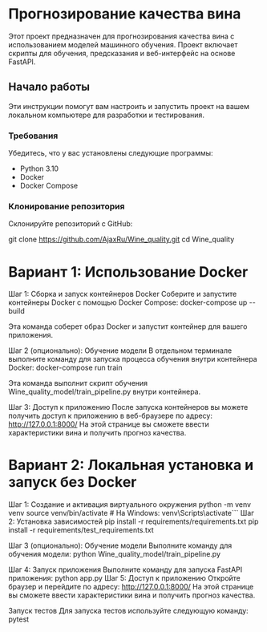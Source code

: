 # Прогнозирование качества вина

Этот проект предназначен для прогнозирования качества вина с использованием моделей машинного обучения. Проект включает скрипты для обучения, предсказания и веб-интерфейс на основе FastAPI.

## Начало работы

Эти инструкции помогут вам настроить и запустить проект на вашем локальном компьютере для разработки и тестирования.

### Требования

Убедитесь, что у вас установлены следующие программы:

- Python 3.10
- Docker
- Docker Compose

### Клонирование репозитория

Склонируйте репозиторий с GitHub:

git clone https://github.com/AjaxRu/Wine_quality.git
cd Wine_quality


# Вариант 1: Использование Docker
Шаг 1: Сборка и запуск контейнеров Docker
Соберите и запустите контейнеры Docker с помощью Docker Compose:
docker-compose up --build

Эта команда соберет образ Docker и запустит контейнер для вашего приложения.

Шаг 2 (опционально): Обучение модели
В отдельном терминале выполните команду для запуска процесса обучения внутри контейнера Docker:
docker-compose run train

Эта команда выполнит скрипт обучения Wine_quality_model/train_pipeline.py внутри контейнера.

Шаг 3: Доступ к приложению
После запуска контейнеров вы можете получить доступ к приложению в веб-браузере по адресу:
http://127.0.0.1:8000/
На этой странице вы сможете ввести характеристики вина и получить прогноз качества.

# Вариант 2: Локальная установка и запуск без Docker
Шаг 1: Создание и активация виртуального окружения
python -m venv venv
source venv/bin/activate  # На Windows: venv\Scripts\activate```
Шаг 2: Установка зависимостей
pip install -r requirements/requirements.txt
pip install -r requirements/test_requirements.txt

Шаг 3 (опционально): Обучение модели
Выполните команду для обучения модели:
python Wine_quality_model/train_pipeline.py

Шаг 4: Запуск приложения
Выполните команду для запуска FastAPI приложения:
python app.py
Шаг 5: Доступ к приложению
Откройте браузер и перейдите по адресу:
http://127.0.0.1:8000/
На этой странице вы сможете ввести характеристики вина и получить прогноз качества.

Запуск тестов
Для запуска тестов используйте следующую команду:
pytest
